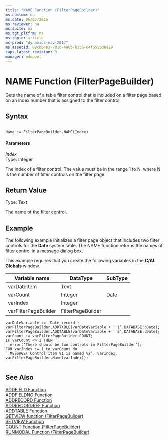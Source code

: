 ```yaml
---
title: "NAME Function (FilterPageBuilder)"
ms.custom: na
ms.date: 06/05/2016
ms.reviewer: na
ms.suite: na
ms.tgt_pltfrm: na
ms.topic: article
ms-prod: "dynamics-nav-2017"
ms.assetid: 89cbb4b3-781d-4a8b-b336-64f552b38a29
caps.latest.revision: 3
manager: edupont
---
```

# NAME Function (FilterPageBuilder)
Gets the name of a table filter control that is included on a filter page based on an index number that is assigned to the filter control.  
  
## Syntax  
  
```  
  
Name := FilterPageBuilder.NAME(Index)  
```  
  
#### Parameters  
 *Index*  
 Type: Integer  
  
 The index of a filter control. The value must be in the range 1 to N, where N is the number of filter controls on the filter page.  
  
## Return Value  
 Type: Text  
  
 The name of the filter control.  
  
## Example  
 The following example initializes a filter page object that includes two filter controls for the **Date** system table. The NAME function returns the names of filter control in a message dialog box.  
  
 This example requires that you create the following variables in the **C\/AL Globals** window.  
  
|Variable name|DataType|SubType|  
|-------------------|--------------|-------------|  
|varDateItem|Text||  
|varCount|Integer|Date|  
|varIndex|Integer||  
|varFilterPageBuilder|FilterPageBuilder||  
  
```  
varDateVariable := 'Date record';  
varFilterPageBuilder.ADDTABLE(varDateVariable + ‘ 1’,DATABASE::Date);  
varFilterPageBuilder.ADDTABLE(varDateVariable + ‘ 2’,DATABASE::Date);  
varCount := varFilterPageBuilder.COUNT;  
IF varCount <> 2 THEN   
  error(‘There should be two controls in FilterPageBuilder’);  
FOR varIndex := 1 to varCount do  
  MESSAGE(‘Control item %1 is named %2’, varIndex, varFilterPageBuilder.Name(varIndex));  
  
```  
  
## See Also  
 [ADDFIELD Function](ADDFIELD-Function.md)   
 [ADDFIELDNO Function](ADDFIELDNO-Function.md)   
 [ADDRECORD Function](ADDRECORD-Function.md)   
 [ADDRECORDREF Function](ADDRECORDREF-Function.md)   
 [ADDTABLE Function](ADDTABLE-Function.md)   
 [GETVIEW function \(FilterPageBuilder\)](GETVIEW-function--FilterPageBuilder-.md)   
 [SETVIEW Function](SETVIEW-Function.md)   
 [COUNT Function \(FilterPageBuilder\)](COUNT-Function--FilterPageBuilder-.md)   
 [RUNMODAL Function \(FilterPageBuilder\)](RUNMODAL-Function--FilterPageBuilder-.md)